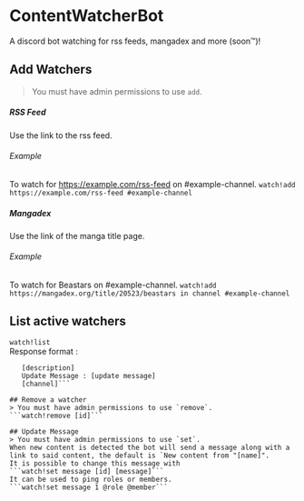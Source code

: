 # ContentWatcherBot
A discord bot watching for rss feeds, mangadex and more (soon™)!

## Add Watchers
> You must have admin permissions to use `add`.
##### RSS Feed
Use the link to the rss feed.  
###### Example 
To watch for https://example.com/rss-feed on #example-channel.
```watch!add https://example.com/rss-feed #example-channel```

##### Mangadex
Use the link of the manga title page.
###### Example
To watch for Beastars on #example-channel.
```watch!add https://mangadex.org/title/20523/beastars in channel #example-channel```

## List active watchers
```watch!list```  
Response format :
```[id] ([type]) "[name]"
   [description]
   Update Message : [update message]
   [channel]```

## Remove a watcher
> You must have admin permissions to use `remove`.
```watch!remove [id]```

## Update Message
> You must have admin permissions to use `set`.
When new content is detected the bot will send a message along with a link to said content, the default is `New content from "[name]".
It is possible to change this message with 
```watch!set message [id] [message]```
It can be used to ping roles or members.
```watch!set message 1 @role @member```
